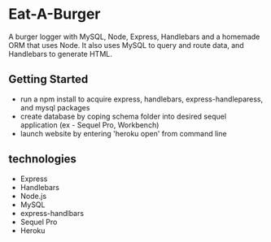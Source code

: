 # Eat-A-Burger
A burger logger with MySQL, Node, Express, Handlebars and a homemade ORM that uses Node. It also uses MySQL to query and route data, and Handlebars to generate HTML.

## Getting Started
* run a npm install to acquire express, handlebars, express-handleparess, and mysql packages
* create database by coping schema folder into desired sequel application (ex - Sequel Pro, Workbench)
* launch website by entering 'heroku open' from command line

## technologies
* Express
* Handlebars
* Node.js
* MySQL
* express-handlbars
* Sequel Pro
* Heroku
